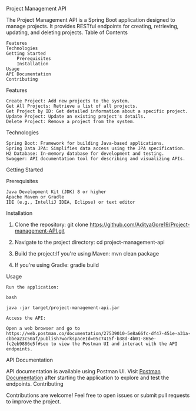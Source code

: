 Project Management API

The Project Management API is a Spring Boot application designed to manage projects. It provides RESTful endpoints for creating, retrieving, updating, and deleting projects.
Table of Contents

    Features
    Technologies
    Getting Started
        Prerequisites
        Installation
    Usage
    API Documentation
    Contributing

Features

    Create Project: Add new projects to the system.
    Get All Projects: Retrieve a list of all projects.
    Get Project by ID: Get detailed information about a specific project.
    Update Project: Update an existing project's details.
    Delete Project: Remove a project from the system.

Technologies

    Spring Boot: Framework for building Java-based applications.
    Spring Data JPA: Simplifies data access using the JPA specification.
    H2 Database: In-memory database for development and testing.
    Swagger: API documentation tool for describing and visualizing APIs.

Getting Started

Prerequisites

    Java Development Kit (JDK) 8 or higher
    Apache Maven or Gradle
    IDE (e.g., IntelliJ IDEA, Eclipse) or text editor

Installation

   1. Clone the repository: git clone https://github.com/AdityaGore19/Project-management-API.git

   2. Navigate to the project directory: cd project-management-api
      
   3. Build the project:If you're using Maven: mvn clean package

   4. If you're using Gradle: gradle build


Usage

    Run the application:

    bash

    java -jar target/project-management-api.jar

    Access the API:

    Open a web browser and go to https://web.postman.co/documentation/27539010-5e8a66fc-df47-451e-a31a-cbbea23c50af/publish?workspaceId=05c7415f-b38d-4b01-865e-fc2eb9886e5f#seo to view the Postman UI and interact with the API endpoints.

API Documentation

API documentation is available using Postman UI. Visit [Postman Documentation](https://web.postman.co/documentation/27539010-5e8a66fc-df47-451e-a31a-cbbea23c50af/publish?workspaceId=05c7415f-b38d-4b01-865e-fc2eb9886e5f#seo) after starting the application to explore and test the endpoints.
Contributing

Contributions are welcome! Feel free to open issues or submit pull requests to improve the project.
